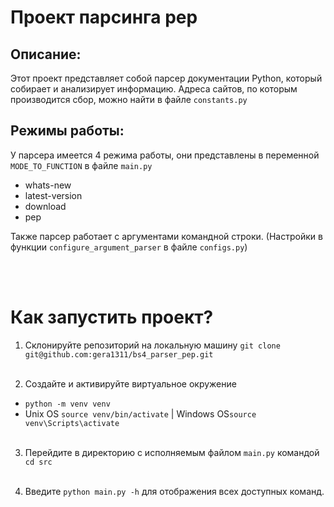 # Проект парсинга pep
    
    
## Описание:
Этот проект представляет собой парсер документации Python, который собирает и анализирует информацию. Адреса сайтов, по которым производится
сбор, можно найти в файле ```constants.py```

## Режимы работы:
У парсера имеется 4 режима работы, они представлены в переменной ```MODE_TO_FUNCTION``` в файле ```main.py```
- whats-new
- latest-version
- download
- pep

Также парсер работает с аргументами командной строки.
(Настройки в функции ```configure_argument_parser``` в файле ```configs.py```)

<br><br/>

# Как запустить проект?
1. Склонируйте репозиторий на локальную машину
```git clone git@github.com:gera1311/bs4_parser_pep.git```
<br><br/>

2. Создайте и активируйте виртуальное окружение 
- ```python -m venv venv```
-  Unix OS ```source venv/bin/activate``` |
    Windows OS```source venv\Scripts\activate```
<br><br/>

3. Перейдите в директорию с исполняемым файлом ```main.py``` командой ```cd src```
<br><br/>

4. Введите ```python main.py -h``` для отображения всех доступных команд.

